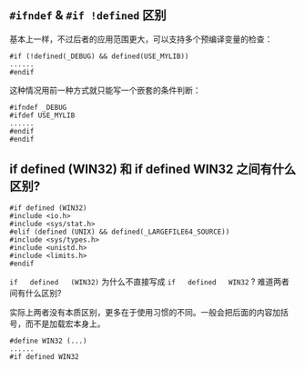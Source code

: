 ## `#ifndef` & `#if !defined` 区别
基本上一样，不过后者的应用范围更大，可以支持多个预编译变量的检查： 

	#if (!defined(_DEBUG) && defined(USE_MYLIB))
	......
	#endif

这种情况用前一种方式就只能写一个嵌套的条件判断：   

	#ifndef _DEBUG
	#ifdef USE_MYLIB
	......
	#endif
	#endif

## if defined (WIN32) 和 if defined WIN32 之间有什么区别?

	#if defined (WIN32)
	#include <io.h>
	#include <sys/stat.h>
	#elif (defined (UNIX) && defined(_LARGEFILE64_SOURCE))
	#include <sys/types.h>
	#include <unistd.h>
	#include <limits.h>
	#endif

`if   defined   (WIN32)`   为什么不直接写成   `if   defined   WIN32` ?   难道两者间有什么区别?

实际上两者没有本质区别，更多在于使用习惯的不同。一般会把后面的内容加括号，而不是加载宏本身上。

	#define WIN32 (...)
	......
	#if defined WIN32


